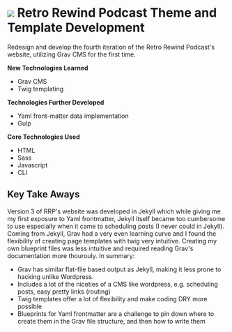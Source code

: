 # ![](http://retrorewindpodcast.com) Retro Rewind Podcast Theme and Template Development
Redesign and develop the fourth iteration of the Retro Rewind Podcast's website, utilizing Grav CMS for the first time.

**New Technologies Learned**
* Grav CMS
* Twig templating

**Technologies Further Developed**
* Yaml front-matter data implementation
* Gulp

**Core Technologies Used**
* HTML
* Sass
* Javascript
* CLI

## Key Take Aways
Version 3 of RRP's website was developed in Jekyll which while giving me my first exposure to Yaml frontmatter, Jekyll itself became too cumbersome to use especially when it came to scheduling posts (I never could in Jekyll).
Coming from Jekyll, Grav had a very even learning curve and I found the flexibility of creating page templates with twig very intuitive. Creating my own blueprint files was less intuitive and required reading Grav's documentation more thourouly. In summary:
* Grav has similar flat-file based output as Jekyll, making it less prone to hacking unlike Wordpress.
* Includes a lot of the niceties of a CMS like wordpress, e.g. scheduling posts, easy pretty links (routing)
* Twig templates offer a lot of flexibility and make coding DRY more possible
* Blueprints for Yaml frontmatter are a challenge to pin down where to create them in the Grav file structure, and then how to write them
